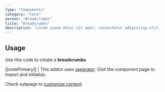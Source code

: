 ```yaml
---
type: "Components"
category: "Core"
parent: "Breadcrumbs"
title: "Breadcrumbs"
description: "Lorem ipsum dolor sit amet, consectetur adipiscing elit. Nunc tempus laoreet leo sit amet iaculis."
---
```


## Usage

Use this code to create a **breadcrumbs**.

[[notePrimary]]
| This addon uses [separator](/components/separator). Visit the component page to import and initialize.

<demo>
  <demovanilla src="vanilla/components/core/breadcrumbs/usage">
  </demovanilla>
</demo>

Check subpage to [customize content](/components/core/breadcrumbs/content).
